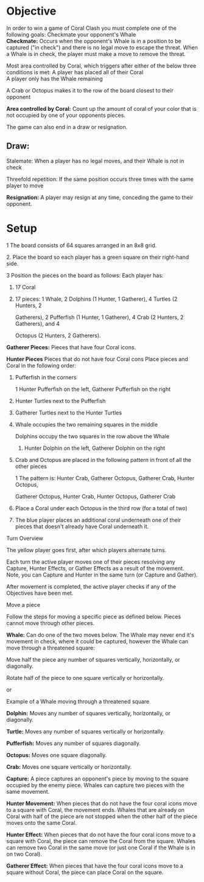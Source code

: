 # **Objective**

In order to win a game of Coral Clash you must complete one of the following goals: Checkmate your opponent's Whale  
**Checkmate:** Occurs when the opponent's Whale is in a position to be captured ("in check") and there is no legal move to escape the threat. When a Whale is in check, the player must make a move to remove the threat.

Most area controlled by Coral, which triggers after either of the below three conditions is met: A player has placed all of their Coral  
A player only has the Whale remaining

A Crab or Octopus makes it to the row of the board closest to their opponent

**Area controlled by Coral:** Count up the amount of coral of your color that is not occupied by one of your opponents pieces.

The game can also end in a draw or resignation.

## **Draw:**

Stalemate: When a player has no legal moves, and their Whale is not in check

Threefold repetition: If the same position occurs three times with the same player to move

**Resignation:** A player may resign at any time, conceding the game to their opponent.

# **Setup**

1 The board consists of 64 squares arranged in an 8x8 grid.

2\. Place the board so each player has a green square on their right-hand side.

3 Position the pieces on the board as follows: Each player has:

1. 17 Coral

2. 17 pieces: 1 Whale, 2 Dolphins (1 Hunter, 1 Gatherer), 4 Turtles (2 Hunters, 2

   Gatherers), 2 Pufferfish (1 Hunter, 1 Gatherer), 4 Crab (2 Hunters, 2 Gatherers), and 4

   Octopus (2 Hunters, 2 Gatherers).

**Gatherer Pieces:** Pieces that have four Coral icons.

**Hunter Pieces** Pieces that do not have four Coral cons Place pieces and Coral in the following order:

1. Pufferfish in the corners

   1 Hunter Pufferfish on the left, Gatherer Pufferfish on the right

2. Hunter Turtles next to the Pufferfish

3. Gatherer Turtles next to the Hunter Turtles

4. Whale occupies the two remaining squares in the middle

   Dolphins occupy the two squares in the row above the Whale
   1. Hunter Dolphin on the left, Gatherer Dolphin on the right

5. Crab and Octopus are placed in the following pattern in front of all the other pieces

   1 The pattern is: Hunter Crab, Gatherer Octopus, Gatherer Crab, Hunter Octopus,

   Gatherer Octopus, Hunter Crab, Hunter Octopus, Gatherer Crab

6. Place a Coral under each Octopus in the third row (for a total of two)

7. The blue player places an additional coral underneath one of their pieces that doesn't already have Coral underneath it.

Turn Overview

The yellow player goes first, after which players alternate turns.

Each turn the active player moves one of their pieces resolving any Capture, Hunter Effects, or Gather Effects as a result of the movement. Note, you can Capture and Hunter in the same turn (or Capture and Gather).

After movement is completed, the active player checks if any of the Objectives have been met.

Move a piece

Follow the steps for moving a specific piece as defined below. Pieces cannot move through other pieces.

**Whale:** Can do one of the two moves below. The Whale may never end it's movement in check, where it could be captured, however the Whale can move through a threatened square:

Move half the piece any number of squares vertically, horizontally, or diagonally.

Rotate half of the piece to one square vertically or horizontally.

or

Example of a Whale moving through a threatened square

**Dolphin:** Moves any number of squares vertically, horizontally, or diagonally.

**Turtle:** Moves any number of squares vertically or horizontally.

**Pufferfish:** Moves any number of squares diagonally.

**Octopus:** Moves one square diagonally.

**Crab:** Moves one square vertically or horizontally.

**Capture:** A piece captures an opponent's piece by moving to the square occupied by the enemy piece. Whales can capture two pieces with the same movement.

**Hunter Movement:** When pieces that do not have the four coral icons move to a square with Coral, the movement ends. Whales that are already on Coral with half of the piece are not stopped when the other half of the piece moves onto the same Coral.

**Hunter Effect:** When pieces that do not have the four coral icons move to a square with Coral, the piece can remove the Coral from the square. Whales can remove two Coral in the same move (or just one Coral if the Whale is in on two Coral).

**Gatherer Effect:** When pieces that have the four coral icons move to a square without Coral, the piece can place Coral on the square.
